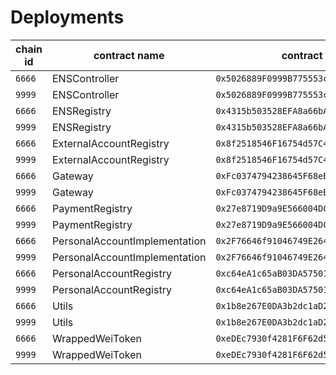 # Deployments

| chain id | contract name | contract address |  
| --- | --- | --- | 
| `6666` | ENSController | `0x5026889F0999B775553c955dC436c8cd8e43B9d1` | 
| `9999` | ENSController | `0x5026889F0999B775553c955dC436c8cd8e43B9d1` | 
| `6666` | ENSRegistry | `0x4315b503528EFA8a66bA7a5DdA4653D3EFb435bC` | 
| `9999` | ENSRegistry | `0x4315b503528EFA8a66bA7a5DdA4653D3EFb435bC` | 
| `6666` | ExternalAccountRegistry | `0x8f2518546F16754d57C492D4804C8E908A25FF1c` | 
| `9999` | ExternalAccountRegistry | `0x8f2518546F16754d57C492D4804C8E908A25FF1c` | 
| `6666` | Gateway | `0xFc0374794238645F68eB479694649f6162e0F170` | 
| `9999` | Gateway | `0xFc0374794238645F68eB479694649f6162e0F170` | 
| `6666` | PaymentRegistry | `0x27e8719D9a9E566004DC4C84B09fDb2D6fCcc9c9` | 
| `9999` | PaymentRegistry | `0x27e8719D9a9E566004DC4C84B09fDb2D6fCcc9c9` | 
| `6666` | PersonalAccountImplementation | `0x2F76646f91046749E264320B2ee31daC7CbE6682` | 
| `9999` | PersonalAccountImplementation | `0x2F76646f91046749E264320B2ee31daC7CbE6682` | 
| `6666` | PersonalAccountRegistry | `0xc64eA1c65aB03DA575012A7BDa0493c414B17cd7` | 
| `9999` | PersonalAccountRegistry | `0xc64eA1c65aB03DA575012A7BDa0493c414B17cd7` | 
| `6666` | Utils | `0x1b8e267E0DA3b2dc1aD2083821e34fe55937E66b` | 
| `9999` | Utils | `0x1b8e267E0DA3b2dc1aD2083821e34fe55937E66b` | 
| `6666` | WrappedWeiToken | `0xeDEc7930f4281F6F62d567CF24d5AC672f745e60` | 
| `9999` | WrappedWeiToken | `0xeDEc7930f4281F6F62d567CF24d5AC672f745e60` | 

